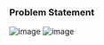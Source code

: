 ### Problem Statement

![image](https://user-images.githubusercontent.com/36649115/40077977-0d6317bc-5838-11e8-884a-3b4feed1d0c0.png)
![image](https://user-images.githubusercontent.com/36649115/40078032-32cc278c-5838-11e8-9490-7376e440e52e.png)
